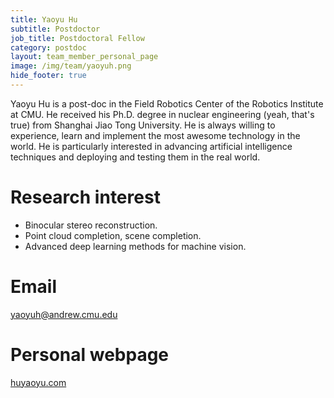```yaml
---
title: Yaoyu Hu
subtitle: Postdoctor
job_title: Postdoctoral Fellow
category: postdoc
layout: team_member_personal_page
image: /img/team/yaoyuh.png
hide_footer: true
---
```


Yaoyu Hu is a post-doc in the Field Robotics Center of the Robotics Institute at CMU. He received his Ph.D. degree in nuclear engineering (yeah, that's true) from Shanghai Jiao Tong University. He is always willing to experience, learn and implement the most awesome technology in the world. He is particularly interested in advancing artificial intelligence techniques and deploying and testing them in the real world. 

# Research interest #
- Binocular stereo reconstruction.
- Point cloud completion, scene completion.
- Advanced deep learning methods for machine vision.

# Email #
yaoyuh@andrew.cmu.edu

# Personal webpage #
<a href="http://huyaoyu.com" target="_blank">huyaoyu.com</a>
